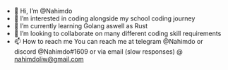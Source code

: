 - 👋 Hi, I’m @Nahimdo
- 👀 I’m interested in coding alongside my school coding journey
- 🌱 I’m currently learning Golang aswell as Rust
- 💞️ I’m looking to collaborate on many different coding skill requirements
- 📫 How to reach me You can reach me at telegram @Nahimdo  or discord @Nahimdo#1609 or via email (slow responses) @ nahimdoliw@gmail.com 

<!---
Nahimdo/Nahimdo is a ✨ special ✨ repository because its `README.md` (this file) appears on your GitHub profile.
You can click the Preview link to take a look at your changes.
--->
